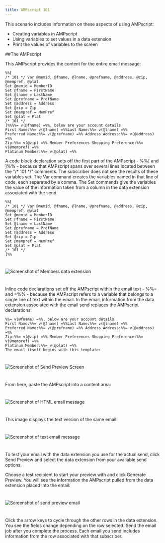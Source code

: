 ```yaml
---
title: AMPscript 101
---
```


This scenario includes information on these aspects of using AMPscript:

* Creating variables in AMPscript
* Using variables to set values in a data extension
* Print the values of variables to the screen

##The AMPscript

This AMPscript provides the content for the entire email message: 

```
%%[
/* 101 */ Var @memid, @fname, @lname, @prefname, @address, @zip, @mempref, @plat
Set @memid = MemberID
Set @fname = FirstName
Set @lname = LastName
Set @prefname = PrefName
Set @address = Address
Set @zip = Zip
Set @mempref = MemPref
Set @plat = Plat
/* 101 */
]%%%%= v(@fname) =%%, below are your account details
First Name:%%= v(@fname) =%%Last Name:%%= v(@lname) =%%
Preferred Name:%%= v(@prefname) =%% Address Address:%%= v(@address) =%%
Zip:%%= v(@zip) =%% Member Preferences Shopping Preference:%%= v(@mempref) =%%
Platinum Member:%%= v(@plat) =%%
```

A code block declaration sets off the first part of the AMPscript  - %%[ and ]%% - because that AMPscript spans over several lines located between the "/* 101 */" comments. The subscriber does not see the results of these variables yet. The Var command creates the variables named in that line of code, each separated by a comma. The Set commands give the variables the value of the information taken from a column in the data extension associated with the send.

```
%%[
/* 101 */ Var @memid, @fname, @lname, @prefname, @address, @zip, @mempref, @plat
Set @memid = MemberID
Set @fname = FirstName
Set @lname = LastName
Set @prefname = PrefName
Set @address = Address
Set @zip = Zip
Set @mempref = MemPref
Set @plat = Plat
/* 101 */
]%%
```

<img src="images/membersdataextension.png" alt="Screenshot of Members data extension" class="img-responsive" style="margin: 25px 0;" />

Inline code declarations set off the AMPscript within the email text - %%= and =%% - because the AMPscript refers to a variable that belongs to a single line of text within the email. In the email, information from the data extension associated with the email send replaces the AMPscript declarations.

```
%%= v(@fname) =%%, below are your account details
First Name:%%= v(@fname) =%%Last Name:%%= v(@lname) =%%
Preferred Name:%%= v(@prefname) =%% Address Address:%%= v(@address) =%%
Zip:%%= v(@zip) =%% Member Preferences Shopping Preference:%%= v(@mempref) =%%
Platinum Member:%%= v(@plat) =%%
The email itself begins with this template:
```

<img src="images/101sendpreviewscreennew.png" alt="Screenshot of Send Preview Screen" class="img-responsive" style="margin: 25px 0;" />

From here, paste the AMPscript into a content area:

<img src="images/101htmlemail.png" alt="Screenshot of HTML email message" class="img-responsive" style="margin: 25px 0;" />

This image displays the text version of the same email:

<img src="images/101textemail.png" alt="Screenshot of text email message" class="img-responsive" style="margin: 25px 0;" />

To test your email with the data extension you use for the actual send, click Send Preview and select the data extension from your available send options. 

Choose a test recipient to start your preview with and click Generate Preview. You will see the information the AMPscript pulled from the data extension placed into the email:

<img src="images/101sendpreviewemail.png" alt="Screenshot of send preview email" class="img-responsive" style="margin: 25px 0;" />

Click the arrow keys to cycle through the other rows in the data extension. You see the fields change depending on the row selected. Send the email job after you complete the process. Each email you send includes information from the row associated with that subscriber.